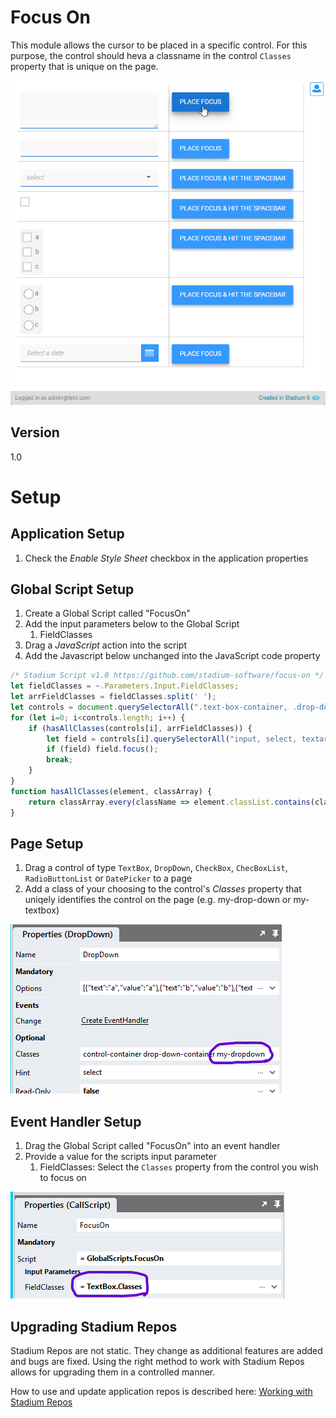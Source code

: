 # Focus On

This module allows the cursor to be placed in a specific control. For this purpose, the control should heva a classname in the control `Classes` property that is unique on the page. 

![](images/view.gif)

## Version 
1.0

# Setup

## Application Setup
1. Check the *Enable Style Sheet* checkbox in the application properties

## Global Script Setup
1. Create a Global Script called "FocusOn"
2. Add the input parameters below to the Global Script
   1. FieldClasses
3. Drag a *JavaScript* action into the script
4. Add the Javascript below unchanged into the JavaScript code property
```javascript
/* Stadium Script v1.0 https://github.com/stadium-software/focus-on */
let fieldClasses = ~.Parameters.Input.FieldClasses;
let arrFieldClasses = fieldClasses.split(' ');
let controls = document.querySelectorAll(".text-box-container, .drop-down-container, .check-box-container, .check-box-list-container , .radio-button-list-container, .date-picker-container");
for (let i=0; i<controls.length; i++) {
    if (hasAllClasses(controls[i], arrFieldClasses)) {
        let field = controls[i].querySelectorAll("input, select, textarea")[0];
        if (field) field.focus();
        break;
    }
}
function hasAllClasses(element, classArray) {
    return classArray.every(className => element.classList.contains(className));
}
```

## Page Setup
1. Drag a control of type `TextBox`, `DropDown`, `CheckBox`, `ChecBoxList`, `RadioButtonList` or `DatePicker` to a page
2. Add a class of your choosing to the control's *Classes* property that uniqely identifies the control on the page (e.g. my-drop-down or my-textbox)

![](images/Control-Properties.png)

## Event Handler Setup
1. Drag the Global Script called "FocusOn" into an event handler
2. Provide a value for the scripts input parameter
   1. FieldClasses: Select the `Classes` property from the control you wish to focus on

![](images/Global-Script-Input.png)

## Upgrading Stadium Repos
Stadium Repos are not static. They change as additional features are added and bugs are fixed. Using the right method to work with Stadium Repos allows for upgrading them in a controlled manner. 

How to use and update application repos is described here: [Working with Stadium Repos](https://github.com/stadium-software/samples-upgrading)